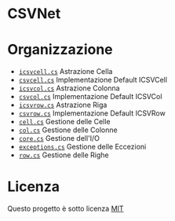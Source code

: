 ﻿# CSVNet

# Organizzazione

- [`icsvcell.cs`](./src/icsvcell.cs) Astrazione Cella
- [`csvcell.cs`](./src/csvcell.cs) Implementazione Default ICSVCell
- [`icsvcol.cs`](./src/icsvcol.cs) Astrazione Colonna
- [`csvcol.cs`](./src/csvcol.cs) Implementazione Default ICSVCol
- [`icsvrow.cs`](./src/icsvrow.cs) Astrazione Riga
- [`csvrow.cs`](./src/csvrow.cs) Implementazione Default ICSVRow
- [`cell.cs`](./src/cell.cs) Gestione delle Celle
- [`col.cs`](./src/col.cs) Gestione delle Colonne
- [`core.cs`](./src/core.cs) Gestione dell'I/O
- [`exceptions.cs`](./src/exceptions.cs) Gestione delle Eccezioni
- [`row.cs`](./src/row.cs) Gestione delle Righe

# Licenza

Questo progetto è sotto licenza [MIT](./../LICENSE)
